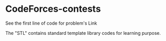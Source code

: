 # CodeForces-contests

See the first line of code for problem's Link

The "STL" contains standard template library codes for learning purpose. 
